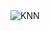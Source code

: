<img src="https://carbon.now.sh/?bg=rgba(171%2C%20184%2C%20195%2C%201)&t=seti&wt=none&l=auto&ds=true&dsyoff=20px&dsblur=68px&wc=true&wa=true&pv=43px&ph=100px&ln=false&fl=1&fm=Hack&fs=14px&lh=133%25&si=false&es=1x&wm=false&code=%2523%2520Assuming%2520you%2520have%2520the%2520data%2520correctly%2520splitted.%250A%2523%2520Suppose%2520%253Cx_train%253E%252C%2520%253Cy_train%253E%2520and%2520%253Cwhatever_you_want%253E%250A%2523%2520are%2520your%2520data%2520arrays.%250Afrom%2520sklearn.neighbors%2520import%2520KNeighborsClassifier%250A%250Aclassifier%2520%253D%2520KNeighborsClassifier(%2520)%2520%250Aclassifier.fit(%2520%253Cx_train%253E%2520%252C%2520%253Cy_train%253E%2520)%250A%250Aprediction%2520%253D%2520classifier.predict(%2520%253Cwhatever_you_want%253E%2520" alt="KNN" />
